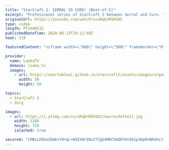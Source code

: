 ```yaml
---
title: "StarCraft 2: SERRAL VS CURE! (Best-of-5)"
excerpt: "Professional series of StarCraft 2 between Serral and Cure. Two top level pro gamers face off against each other in a battle of macro and micro.  Get more videos & support my work: http://www.patreon.com/lowkotv  My second channel: http://lowko.tv/morelowko Lowko Merch: http://lowko.tv/merch  Be part"
originalUrl: https://youtube.com/watch?v=oRqEnM1H10I
type: video
length: PT1H4M11S
publishedDateTime: 2020-08-13T19:12:48Z
heat: 119

featuredContent: "<iframe width=\"800\" height=\"500\" frameborder=\"0\" src=\"https://www.youtube.com/embed/oRqEnM1H10I\" allow=\"accelerometer; autoplay; encrypted-media; gyroscope; picture-in-picture\" allowfullscreen></iframe>"

provider:
  name: LowkoTV
  domain: lowko.tv
  images:
    - url: https://smartableai.github.io/starcraft2/assets/images/organizations/lowko.tv-50x50.jpg
      width: 50
      height: 50

topics:
  - StarCraft 2
  - Zerg

images:
  - url: https://i.ytimg.com/vi/oRqEnM1H10I/maxresdefault.jpg
    width: 1280
    height: 720
    isCached: true

secured: "LMBsLD8boI6mEcY0+qL+NdIkNrQ8u27Jgb4M6ChmQEF6n9AJp3HpRnNKUhsJiXADgUyd+/MQCi205Ia+m88P9UfgQQQabytTgkEavGTLhrxsfU3cjGFUv+9shPsEOetCVRU+EgznK7Yi/943MgZ598p6CmfJ3/Ei3wSZu3vGceHpareCM6QQvSZA6Bgml8trYH3it8ItmIgmV7JTbzorn7p+gSNFKEXJf2kkG901wn2vJ3et440txBE2Ibf0w11m/tPLQsWuBZY6SVCw6UA2tafVfNqFn3oXShlRiLtKy80xsvAHvXnR62CGmwgCgnsBE4w16EAZjAde01nCYcWFZISKbvd6dIGYHg5FU1V1nto45pSqb/b9XfEv29Mq3wg7FO4u1NZndwU/BEQa/F72aA==;zAs3KqNA3c2pqDuOZfncfw=="
---
```


